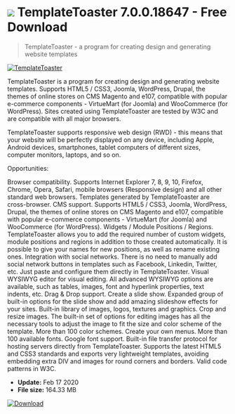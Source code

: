 # ![](https://cdn.softexe.net/static/icon/4/templatetoaster-6826.png) TemplateToaster 7.0.0.18647 - Free Download

> TemplateToaster - a program for creating design and generating website templates

[![TemplateToaster](https:https://tse3.mm.bing.net/th?id=OIP.W_GitHpgJWw2h2bdcjAHZgHaE6&pid=Api)](https://softexe.net/win/development-it/scripts/templatetoaster:fhbf.html)

TemplateToaster is a program for creating design and generating website templates. Supports HTML5 / CSS3, Joomla, WordPress, Drupal, the themes of online stores on CMS Magento and e107, compatible with popular e-commerce components - VirtueMart (for Joomla) and WooCommerce (for WordPress). Sites created using TemplateToaster are tested by W3C and are compatible with all major browsers. 

TemplateToaster supports responsive web design (RWD) - this means that your website will be perfectly displayed on any device, including Apple, Android devices, smartphones, tablet computers of different sizes, computer monitors, laptops, and so on.

Opportunities:&nbsp;&nbsp;&nbsp; &nbsp;&nbsp;&nbsp;


Browser compatibility. Supports Internet Explorer 7, 8, 9, 10, Firefox, Chrome, Opera, Safari, mobile browsers (Responsive design) and all other standard web browsers. Templates generated by TemplateToaster are cross-browser.
CMS support. Supports HTML5 / CSS3, Joomla, WordPress, Drupal, the themes of online stores on CMS Magento and e107, compatible with popular e-commerce components - VirtueMart (for Joomla) and WooCommerce (for WordPress).
Widgets / Module Positions / Regions. TemplateToaster allows you to add the required number of custom widgets, module positions and regions in addition to those created automatically. It is possible to give your names for new positions, as well as rename existing ones.
Integration with social networks. There is no need to manually add social network buttons in templates such as Facebook, Linkedin, Twitter, etc. Just paste and configure them directly in TemplateToaster.
Visual WYSIWYG editor for visual editing. All advanced WYSIWYG options are available, such as tables, images, font and hyperlink properties, text indents, etc.
Drag &amp; Drop support.
Create a slide show. Expanded group of built-in options for the slide show and add amazing slideshow effects for your sites.
Built-in library of images, logos, textures and graphics.
Crop and resize images. The built-in set of options for editing images has all the necessary tools to adjust the image to fit the size and color scheme of the template.
More than 100 color schemes.
Create your own menus.
More than 100 available fonts. Google font support.
Built-in file transfer protocol for hosting servers directly from TemplateToaster.
Supports the latest HTML5 and CSS3 standards and exports very lightweight templates, avoiding embedding extra DIV and images for round corners and borders.
Valid code patterns in W3C.


- **Update:** Feb 17 2020
- **File size:** 164.33 MB

[![Download](https://cdn.softexe.net/static/img/download.png)](https://softexe.net/win/development-it/scripts/templatetoaster:fhbf.html)

